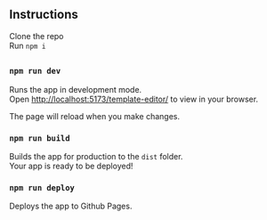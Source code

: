 ## Instructions

Clone the repo\
Run `npm i`

##

### `npm run dev`

Runs the app in development mode.\
Open [http://localhost:5173/template-editor/](http://localhost:5173/template-editor/) to view in your browser.

The page will reload when you make changes.

### `npm run build`

Builds the app for production to the `dist` folder.\
Your app is ready to be deployed!

### `npm run deploy`

Deploys the app to Github Pages.
